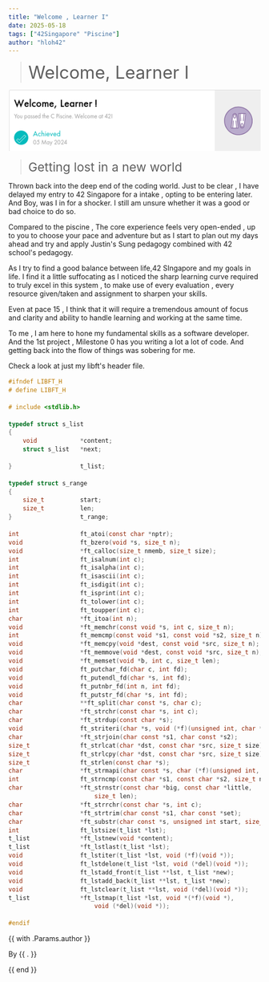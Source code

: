 ```yaml
---
title: "Welcome , Learner I"
date: 2025-05-18
tags: ["42Singapore" "Piscine"]
author: "hloh42"
---
```



> <span style="font-size:2.5em;">Welcome, Learner I</span>

![42_welcome](42_welcome.png)

><span style="font-size:1.75em;">Getting lost in a new world</span>

Thrown back into the deep end of the coding world.
Just to be clear , I have delayed my entry to 42 Singapore for a intake , opting to be entering later.
And Boy, was I in for a shocker. I still am unsure whether it was a good or bad choice to do so.

Compared to the piscine , The core experience feels very open-ended , up to you to choose your pace and adventure but as I start to plan out my days ahead and try and apply Justin's Sung pedagogy combined with 42 school's pedagogy. 

As I try to find a good balance between life,42 SIngapore and my goals in life.
I find it a little suffocating as I noticed the sharp learning curve required to truly excel in this system , to make use of every evaluation , every resource given/taken  and assignment to sharpen your skills.

Even at pace 15 , I think that it will require a tremendous amount of focus and clarity and ability to handle learning and working at the same time.

To me , I am here to hone my fundamental skills as a software developer.
And the 1st project , Milestone 0 has you writing a lot a lot of code. And getting back into the flow of things was sobering for me.

Check a look at just my libft's header file.

```c 
#ifndef LIBFT_H
# define LIBFT_H

# include <stdlib.h>

typedef struct s_list
{
	void			*content;
	struct s_list	*next;

}					t_list;

typedef struct s_range
{
	size_t			start;
	size_t			len;
}					t_range;

int					ft_atoi(const char *nptr);
void				ft_bzero(void *s, size_t n);
void				*ft_calloc(size_t nmemb, size_t size);
int					ft_isalnum(int c);
int					ft_isalpha(int c);
int					ft_isascii(int c);
int					ft_isdigit(int c);
int					ft_isprint(int c);
int					ft_tolower(int c);
int					ft_toupper(int c);
char				*ft_itoa(int n);
void				*ft_memchr(const void *s, int c, size_t n);
int					ft_memcmp(const void *s1, const void *s2, size_t n);
void				*ft_memcpy(void *dest, const void *src, size_t n);
void				*ft_memmove(void *dest, const void *src, size_t n);
void				*ft_memset(void *b, int c, size_t len);
void				ft_putchar_fd(char c, int fd);
void				ft_putendl_fd(char *s, int fd);
void				ft_putnbr_fd(int n, int fd);
void				ft_putstr_fd(char *s, int fd);
char				**ft_split(char const *s, char c);
char				*ft_strchr(const char *s, int c);
char				*ft_strdup(const char *s);
void				ft_striteri(char *s, void (*f)(unsigned int, char *));
char				*ft_strjoin(char const *s1, char const *s2);
size_t				ft_strlcat(char *dst, const char *src, size_t size);
size_t				ft_strlcpy(char *dst, const char *src, size_t size);
size_t				ft_strlen(const char *s);
char				*ft_strmapi(char const *s, char (*f)(unsigned int, char));
int					ft_strncmp(const char *s1, const char *s2, size_t n);
char				*ft_strnstr(const char *big, const char *little,
						size_t len);
char				*ft_strrchr(const char *s, int c);
char				*ft_strtrim(char const *s1, char const *set);
char				*ft_substr(char const *s, unsigned int start, size_t len);
int					ft_lstsize(t_list *lst);
t_list				*ft_lstnew(void *content);
t_list				*ft_lstlast(t_list *lst);
void				ft_lstiter(t_list *lst, void (*f)(void *));
void				ft_lstdelone(t_list *lst, void (*del)(void *));
void				ft_lstadd_front(t_list **lst, t_list *new);
void				ft_lstadd_back(t_list **lst, t_list *new);
void				ft_lstclear(t_list **lst, void (*del)(void *));
t_list				*ft_lstmap(t_list *lst, void *(*f)(void *),
						void (*del)(void *));

#endif 
```
{{ with .Params.author }}
  <p>By {{ . }}</p>
{{ end }}
